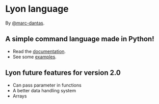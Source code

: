 # Lyon language
By [@marc-dantas](https://github.com/marc-dantas).
## A simple command language made in Python!

- Read the [documentation](./docs/index.md).
- See some [examples](./docs/examples.md).

## Lyon future features for version 2.0
- Can pass parameter in functions
- A better data handling system
- Arrays
